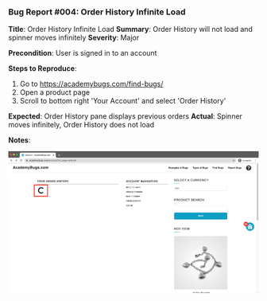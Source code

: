 ### Bug Report #004: Order History Infinite Load

**Title**: Order History Infinite Load
**Summary**: Order History will not load and spinner moves infinitely
**Severity**: Major

**Precondition**: User is signed in to an account

**Steps to Reproduce**:  
1. Go to https://academybugs.com/find-bugs/
2. Open a product page
3. Scroll to bottom right 'Your Account' and select 'Order History'

**Expected**: Order History pane displays previous orders
**Actual**: Spinner moves infinitely, Order History does not load

**Notes**: 

![Order History Infinite Load](004-order-history-infinite-load.png)